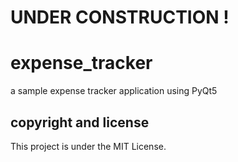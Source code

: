 # UNDER CONSTRUCTION !

# expense_tracker
a sample expense tracker application using PyQt5

## copyright and license
This project is under the MIT License.
